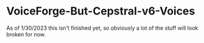 # VoiceForge-But-Cepstral-v6-Voices
As of 1/30/2023 this isn't finished yet, so obviously a lot of the stuff will look broken for now.
